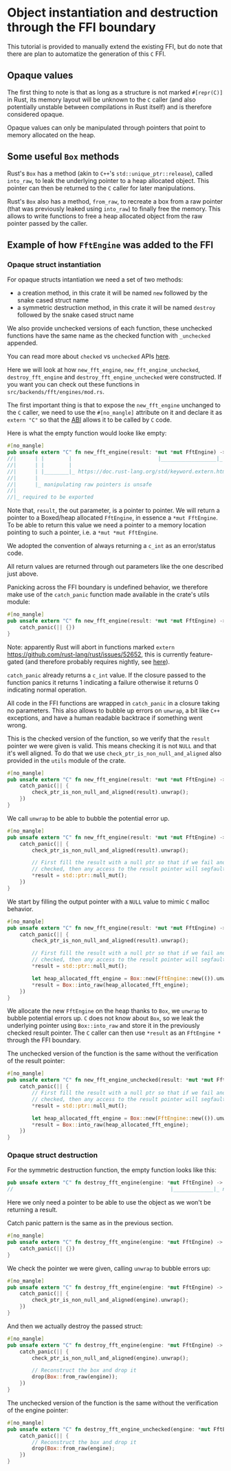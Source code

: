 # Object instantiation and destruction through the FFI boundary

This tutorial is provided to manually extend the existing FFI, but do note that there are plan to automatize the generation of this `C` FFI.

## Opaque values

The first thing to note is that as long as a structure is not marked `#[repr(C)]` in Rust, its memory layout will be unknown to the `C` caller (and also potentially unstable between compilations in Rust itself) and is therefore considered opaque.

Opaque values can only be manipulated through pointers that point to memory allocated on the heap.

## Some useful `Box` methods

Rust's `Box` has a method (akin to `C++`'s `std::unique_ptr::release`), called `into_raw`, to leak the underlying pointer to a heap allocated object. This pointer can then be returned to the `C` caller for later manipulations.

Rust's `Box` also has a method, `from_raw`, to recreate a box from a raw pointer (that was previously leaked using `into_raw`) to finally free the memory. This allows to write functions to free a heap allocated object from the raw pointer passed by the caller.

## Example of how `FftEngine` was added to the FFI

### Opaque struct instantiation

For opaque structs intantiation we need a set of two methods:
- a creation method, in this crate it will be named `new` followed by the snake cased struct name
- a symmetric destruction method, in this crate it will be named `destroy` followed by the snake cased struct name

We also provide unchecked versions of each function, these unchecked functions have the same name as the checked function with `_unchecked` appended.

You can read more about `checked` vs `unchecked` APIs [here](../api/api.md#concrete-core-ffi).

Here we will look at how `new_fft_engine`, `new_fft_engine_unchecked`, `destroy_fft_engine` and `destroy_fft_engine_unchecked` were constructed. If you want you can check out these functions in `src/backends/fft/engines/mod.rs`.

The first important thing is that to expose the `new_fft_engine` unchanged to the `C` caller, we need to use the `#[no_mangle]` attribute on it and declare it as `extern "C"` so that the [ABI](https://en.wikipedia.org/wiki/Application_binary_interface) allows it to be called by `C` code.

Here is what the empty function would looke like empty:

```rust
#[no_mangle]
pub unsafe extern "C" fn new_fft_engine(result: *mut *mut FftEngine) -> c_int {}
//|      | |        |                            |__________________|_ out parameter to be filled
//|      | |        |
//|      | |________|_ https://doc.rust-lang.org/std/keyword.extern.html
//|      |
//|      |_ manipulating raw pointers is unsafe
//|
//|_ required to be exported
```

Note that, `result`, the out parameter, is a pointer to pointer. We will return a pointer to a Boxed/heap allocated `FftEngine`, in essence a `*mut FftEngine`. To be able to return this value we need a pointer to a memory location pointing to such a pointer, i.e. a `*mut *mut FftEngine`.

We adopted the convention of always returning a `c_int` as an error/status code.

All return values are returned through out parameters like the one described just above.

Panicking across the FFI boundary is undefined behavior, we therefore make use of the `catch_panic` function made available in the crate's utils module:

```rust
#[no_mangle]
pub unsafe extern "C" fn new_fft_engine(result: *mut *mut FftEngine) -> c_int {
    catch_panic(|| {})
}
```

Note: apparently Rust will abort in functions marked `extern` https://github.com/rust-lang/rust/issues/52652, this is currently feature-gated (and therefore probably requires nightly, see [here](https://github.com/rust-lang/rust/issues/52652#issuecomment-1011313711)).

`catch_panic` already returns a `c_int` value. If the closure passed to the function panics it returns 1 indicating a failure otherwise it returns 0 indicating normal operation.

All code in the FFI functions are wrapped in `catch_panic` in a closure taking no parameters. This also allows to bubble up errors on `unwrap`, a bit like `C++` exceptions, and have a human readable backtrace if something went wrong.

This is the checked version of the function, so we verify that the `result` pointer we were given is valid. This means checking it is not `NULL` and that it's well aligned. To do that we use `check_ptr_is_non_null_and_aligned` also provided in the `utils` module of the crate.

```rust
#[no_mangle]
pub unsafe extern "C" fn new_fft_engine(result: *mut *mut FftEngine) -> c_int {
    catch_panic(|| {
        check_ptr_is_non_null_and_aligned(result).unwrap();
    })
}
```

We call `unwrap` to be able to bubble the potential error up.

```rust
#[no_mangle]
pub unsafe extern "C" fn new_fft_engine(result: *mut *mut FftEngine) -> c_int {
    catch_panic(|| {
        check_ptr_is_non_null_and_aligned(result).unwrap();

        // First fill the result with a null ptr so that if we fail and the return code is not
        // checked, then any access to the result pointer will segfault (mimics malloc on failure)
        *result = std::ptr::null_mut();
    })
}
```

We start by filling the output pointer with a `NULL` value to mimic `C` malloc behavior.

```rust
#[no_mangle]
pub unsafe extern "C" fn new_fft_engine(result: *mut *mut FftEngine) -> c_int {
    catch_panic(|| {
        check_ptr_is_non_null_and_aligned(result).unwrap();

        // First fill the result with a null ptr so that if we fail and the return code is not
        // checked, then any access to the result pointer will segfault (mimics malloc on failure)
        *result = std::ptr::null_mut();

        let heap_allocated_fft_engine = Box::new(FftEngine::new(()).unwrap());
        *result = Box::into_raw(heap_allocated_fft_engine);
    })
}
```

We allocate the new `FftEngine` on the heap thanks to `Box`, we `unwrap` to bubble potential errors up. `C` does not know about `Box`, so we leak the underlying pointer using `Box::into_raw` and store it in the previously checked result pointer. The `C` caller can then use `*result` as an `FftEngine *` through the FFI boundary.

The unchecked version of the function is the same without the verification of the result pointer:

```rust
#[no_mangle]
pub unsafe extern "C" fn new_fft_engine_unchecked(result: *mut *mut FftEngine) -> c_int {
    catch_panic(|| {
        // First fill the result with a null ptr so that if we fail and the return code is not
        // checked, then any access to the result pointer will segfault (mimics malloc on failure)
        *result = std::ptr::null_mut();

        let heap_allocated_fft_engine = Box::new(FftEngine::new(()).unwrap());
        *result = Box::into_raw(heap_allocated_fft_engine);
    })
}
```

### Opaque struct destruction

For the symmetric destruction function, the empty function looks like this:

```rust
pub unsafe extern "C" fn destroy_fft_engine(engine: *mut FftEngine) -> c_int {}
//                                                   |_____________|_ no pointer to pointer
```

Here we only need a pointer to be able to use the object as we won't be returning a result.

Catch panic pattern is the same as in the previous section.

```rust
#[no_mangle]
pub unsafe extern "C" fn destroy_fft_engine(engine: *mut FftEngine) -> c_int {
    catch_panic(|| {})
}
```

We check the pointer we were given, calling `unwrap` to bubble errors up:

```rust
#[no_mangle]
pub unsafe extern "C" fn destroy_fft_engine(engine: *mut FftEngine) -> c_int {
    catch_panic(|| {
        check_ptr_is_non_null_and_aligned(engine).unwrap();
    })
}
```

And then we actually destroy the passed struct:

```rust
#[no_mangle]
pub unsafe extern "C" fn destroy_fft_engine(engine: *mut FftEngine) -> c_int {
    catch_panic(|| {
        check_ptr_is_non_null_and_aligned(engine).unwrap();

        // Reconstruct the box and drop it
        drop(Box::from_raw(engine));
    })
}
```

The unchecked version of the function is the same without the verification of the engine pointer:

```rust
#[no_mangle]
pub unsafe extern "C" fn destroy_fft_engine_unchecked(engine: *mut FftEngine) -> c_int {
    catch_panic(|| {
        // Reconstruct the box and drop it
        drop(Box::from_raw(engine);
    })
}
```
